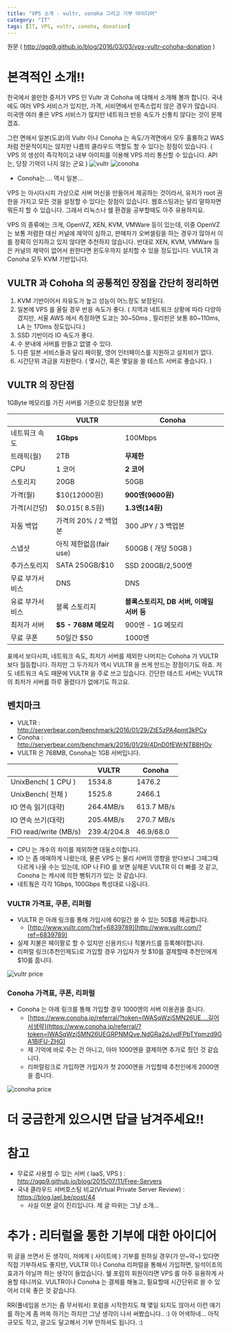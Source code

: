 ```yaml
---
title: "VPS 소개 - vultr, conoha 그리고 기부 아이디어"
category: "IT"
tags: [IT, VPS, vultr, conoha, donation]
---
```

원문 ( http://qgp9.github.io/blog/2016/03/03/vps-vultr-cohoha-donation )

# 본격적인 소개!!

한국에서 쓸만한 중저가 VPS 인 Vultr 과 Cohoha 에 대해서 소개해 볼까 합니다.
국내에도 여러 VPS 서비스가 있지만, 가격, 서비면에서 만족스럽지 않은 경우가 많습니다.
미국엔 여러 좋은 VPS 서비스가 많지만 네트워크 반응 속도가 신통치 않다는 것이 문제겠죠.

그런 면에서 일본(도쿄)의 Vultr 이나 Conoha 는 속도/가격면에서 모두 훌륭하고 WAS 처럼 전문적이지는 않지만 나름의 클라우드 역할도 할 수 있다는 장점이 있습니다. ( VPS 의 생성이 즉각적이고 내부 아이피를 이용해 VPS 끼리 통신할 수 있습니다. API 는, 당장 기억이 나지 않는 군요 )
![vultr](http://i.imgur.com/cNTgHB5.png) ![conoha](http://i.imgur.com/jpy3XUi.png )

* Conoha는.... 역시 일본...

VPS 는 아시다시피 가상으로 서버 머신을 만들어서 제공하는 것이라서, 유저가 root 권한을 가지고 모든 것을 설정할 수 있다는 장점이 있습니다. 웹호스팅과는 달리 말하자면 뭐든지 할 수 있습니다.
그래서 리눅스나 쉘 환경을 공부할때도 아주 유용하지요.

VPS 의 종류에는 크게, OpenVZ, XEN, KVM, VMWare 등이 있는데, 이중 OpenVZ 는 보통 저렴한 대신 커널에 제약이 심하고, 판매자가 오버셀링을 하는 경우가 많아서 이를 정확히 인지하고 있지 않다면 추천하지 않습니다. 반대로 XEN, KVM, VMWare 등은 커널의 제약이 없어서 원한다면 윈도우까지 설치할 수 있을 정도입니다. VULTR 과 Conoha 모두 KVM 기반입니다.

## VULTR 과 Cohoha 의 공통적인 장점을 간단히 정리하면 

1. KVM 기반이어서 자유도가 높고 성능이 어느정도 보장된다.
2. 일본에 VPS 를 올릴 경우 반응 속도가 좋다. ( 지역과 네트워크 상황에 따라 다양하겠지만, 서울 AWS 에서 측정하면 도쿄는 30~50ms , 필리핀은 보통 80~110ms, LA 는 170ms 정도입니다.)
3. SSD 기반이라 IO 속도가 좋다.
4. 수 분내에 서버를 만들고 없앨 수 있다.
5. 다른 일본 서비스들과 달리 페이팔, 영어 인터페이스를 지원하고 설치비가 없다.
6. 시간단위 과금을 지원한다. ( 몇시간, 혹은 몇일을 쓸 테스트 서버로 좋습니다. )

## VULTR 의 장단점

1GByte 메모리를 가진 서버를 기준으로 장단점을 보면

| | VULTR | Conoha |
|---------------|------------|---------------------|
| 네트워크 속도 |  **1Gbps** | 100Mbps |
| 트래픽(월)    |  2TB       | **무제한** |
| CPU           |  1 코어    | **2 코어** |
| 스토리지      |  20GB      | 50GB       |  
| 가격(월)      |  $10(12000원) | **900엔(9600원)** |
| 가격(시간당)  | $0.015( 8.5원) | **1.3엔(14원)** | 
| 자동 백업     | 가격의 20% / 2 백업본 | 300 JPY / 3 백업본 | 
| 스냅샷        | 아직 제한없음(fair use) | 500GB ( 개당 50GB ) |
| 추가스토리지  | SATA 250GB/$10 | SSD 200GB/2,500엔 |
| 무료 부가서비스    | DNS | DNS |
| 유료 부가서비스 | 블록 스토리지 | **블록스토리지, DB 서버, 이메일 서버 등** | 
| 최저가 서버   | **$5 - 768M 메모리** | 900엔 - 1G 메모리 | 
| 무료 쿠폰     | 50일간 $50 | 1000엔 |


표에서 보다시피, 네트워크 속도, 최저가 서버를 제외한 나머지는 Cohoha 가 VULTR 보다 월등합니다.
하지만 그 두가지가 역시 VULTR 을 쓰게 만드는 장점이기도 하죠.
저도 네트워크 속도 때문에 VULTR 을 주로 쓰고 있습니다. 간단한 테스트 서버는 VULTR 의 최저가 서버를 하루 올렸다가 없애기도 하고요.

## 벤치마크 
* VULTR : http://serverbear.com/benchmark/2016/01/29/ZtE5zPA4pmt3kPCy
* Conoha : http://serverbear.com/benchmark/2016/01/29/4DnD0fEWrNTB8HOy
* VULTR 은 768MB, Conoha는 1GB 서버입니다.


| | VULTR | Conoha |
|-|-|-|
| UnixBench( 1 CPU ) | 1534.8 | 1476.2 |
| UnixBench( 전체 )  | 1525.8 | 2466.1 |
| IO 연속 읽기(대략) | 264.4MB/s   | 613.7 MB/s |
| IO 연속 쓰기(대략) | 205.4MB/s   | 270.7 MB/s |
| FIO read/write (MB/s)     | 239.4/204.8 | 46.9/68.0 | 

* CPU 는 개수의 차이를 제외하면 대동소이합니다.
* IO 는 좀 애매하게 나왔는데, 물론 VPS 는 물리 서버의 영향을 받다보니 그때그때 다르게 나올 수는 있는데, IOP 나 FIO 를 보면 실제론 VULTR 이 더 빠를 것 같고, Conoha 는 캐시에 의한 뻥튀기가 있는 것 같습니다.
* 네트웤은 각각 1Gbps, 100Gbps 특성대로 나옵니다.


### VULTR 가격표, 쿠폰, 리퍼럴
* VULTR 은 아래 링크를 통해 가입시에 60일간 쓸 수 있는 50$를 제공합니다.
  * [http://www.vultr.com/?ref=6839789](http://www.vultr.com/?ref=6839789)
* 실제 지불은 페이팔로 할 수 있지만 신용카드나 직불카드를 등록해야합니다.
* 리퍼럴 링크(추천인제도)로 가입할 경우 가입자가 첫 $10를 결제할때 추천인에게 $10를 줍니다.

![vultr price](http://i.imgur.com/ad82nNY.jpg)

### Conoha 가격표, 쿠폰, 리퍼럴
* Conoha 는 아래 링크를 통해 가입할 경우 1000엔의 서버 이용권을 줍니다.
  * [https://www.conoha.jp/referral/?token=IWASqWzjSMN26UE....길어서생략](https://www.conoha.jp/referral/?token=IWASqWzjSMN26UEGRPNMQve.NdGRa2dJvdFPbTYpmzd9GA1BIFU-ZHG)
  * 제 기억에 바로 주는 건 아니고, 아마 1000엔을 결제하면 추가로 줬던 것 같습니다.
  * 리퍼럴링크로 가입하면 가입자가 첫 2000엔을 가입할때 추천인에게 2000엔을 줍니다.

![conoha price](http://i.imgur.com/yaFDVpK.jpg)

# 더 궁금한게 있으시면 답글 남겨주세요!!

# 참고
* 무료로 사용할 수 있는 서버 ( IaaS, VPS ) : http://qgp9.github.io/blog/2015/07/11/Free-Servers
* 국내 클라우드 서버호스팅 비교(Virtual Private Server Review) : https://blog.lael.be/post/44
  * 사실 이분 글이 진리입니다. 제 글 따위는 그냥 소개...

# 추가 : 리터럴을 통한 기부에 대한 아이디어
위 글을 쓰면서 든 생각이, 저에게 ( 사이트에 ) 기부를 원하실 경우(가 만~약~) 있다면 직접 기부하셔도 좋지만, VULTR 이나 Conoha 리퍼럴을 통해서 가입하면, 일석이조의 효과가 아닐까 하는 생각이 들었습니다. 쉘 포럼의 회원이라면 VPS 를 아주 유용하게 사용할 테니까요. VULTR이나 Conoha 는 결제를 해놓고, 필요할때 시간단위로 쓸 수 있어서 더욱 좋은 것 같습니다.

RR(풀네임을 쓰기는 좀 무서워서) 포럼을 시작한지도 채 몇일 되지도 않아서  이런 얘기를 하는게 좀 머쓱 하기는 하지만 그냥 생각이 나서 써봤습니다.. :) 아 어색하네... 
아직 규모도 작고, 광고도 달고해서 기부 안하셔도 됩니다. :)